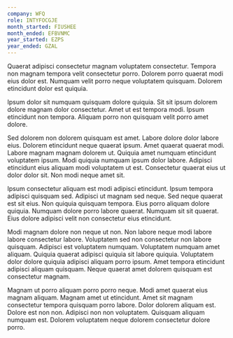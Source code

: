 ```yaml
---
company: WFQ
role: INTYFOCGJE
month_started: FIUSHEE
month_ended: EFBVNMC
year_started: EZPS
year_ended: GZAL
---
```


Quaerat adipisci consectetur magnam voluptatem consectetur. Tempora non magnam tempora velit consectetur porro. Dolorem porro quaerat modi eius dolor est. Numquam velit porro neque voluptatem quisquam. Dolorem etincidunt dolor est quiquia.

Ipsum dolor sit numquam quisquam dolore quiquia. Sit sit ipsum dolorem dolore magnam dolor consectetur. Amet ut est tempora modi. Ipsum etincidunt non tempora. Aliquam porro non quisquam velit porro amet dolore.

Sed dolorem non dolorem quisquam est amet. Labore dolore dolor labore eius. Dolorem etincidunt neque quaerat ipsum. Amet quaerat quaerat modi. Labore magnam magnam dolorem ut. Quiquia amet numquam etincidunt voluptatem ipsum. Modi quiquia numquam ipsum dolor labore. Adipisci etincidunt eius aliquam modi voluptatem ut est. Consectetur quaerat eius ut dolor dolor sit. Non modi neque amet sit.

Ipsum consectetur aliquam est modi adipisci etincidunt. Ipsum tempora adipisci quisquam sed. Adipisci ut magnam sed neque. Sed neque quaerat est sit eius. Non quiquia quisquam tempora. Eius porro aliquam dolore quiquia. Numquam dolore porro labore quaerat. Numquam sit sit quaerat. Eius dolore adipisci velit non consectetur eius etincidunt.

Modi magnam dolore non neque ut non. Non labore neque modi labore labore consectetur labore. Voluptatem sed non consectetur non labore quisquam. Adipisci est voluptatem numquam. Voluptatem numquam amet aliquam. Quiquia quaerat adipisci quiquia sit labore quiquia. Voluptatem dolor dolore quiquia adipisci aliquam porro ipsum. Amet tempora etincidunt adipisci aliquam quisquam. Neque quaerat amet dolorem quisquam est consectetur magnam.

Magnam ut porro aliquam porro porro neque. Modi amet quaerat eius magnam aliquam. Magnam amet ut etincidunt. Amet sit magnam consectetur tempora quisquam porro labore. Dolor dolorem aliquam est. Dolore est non non. Adipisci non non voluptatem. Quisquam aliquam numquam est. Dolorem voluptatem neque dolorem consectetur dolore porro.
    